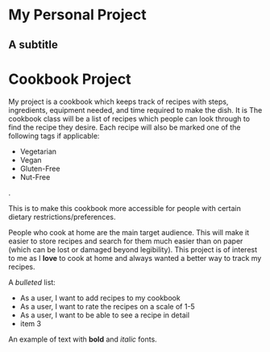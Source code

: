 # My Personal Project

## A subtitle

<h1>Cookbook Project </h1>

<p> My project is a cookbook which keeps track of recipes with steps, ingredients, equipment needed, and time required
to make the dish. It is The cookbook class will be a list of recipes which people can look through to find the 
recipe they desire. Each recipe will also be marked one of the following tags if applicable: </p>
<ul>
  <li>Vegetarian</li>
  <li>Vegan</li>
  <li>Gluten-Free</li>
  <li>Nut-Free</li>
</ul>. 
<p>This is to make this cookbook more accessible for people with certain dietary restrictions/preferences. 
</p>

People who cook at home are the main target audience. This will make it easier to store recipes and search for
them much easier than on paper (which can be lost or damaged beyond legibility). This project is of interest to me
as I **love** to cook at home and always wanted a better way to track my recipes. 

A *bulleted* list:
- As a user, I want to add recipes to my cookbook
- As a user, I want to rate the recipes on a scale of 1-5
- As a user, I want to be able to see a recipe in detail
- item 3

An example of text with **bold** and *italic* fonts.  